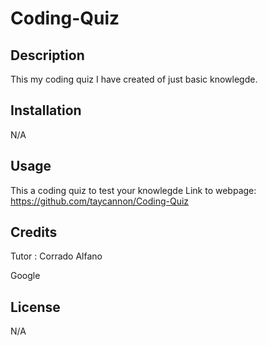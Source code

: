 # Coding-Quiz

## Description
This my coding quiz I have created of just basic knowlegde.

## Installation
N/A

## Usage
This a coding quiz to test your knowlegde 
Link to webpage: https://github.com/taycannon/Coding-Quiz

## Credits
Tutor : Corrado Alfano

Google

## License
N/A

